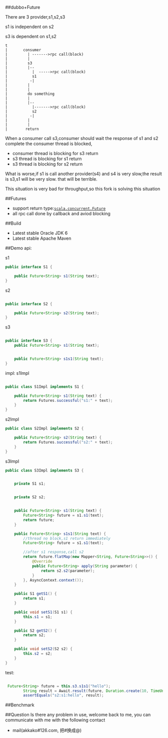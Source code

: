 ##dubbo+Future

There are 3 provider,s1,s2,s3

s1 is independent on s2

s3 is dependent on s1,s2

    t
    |       consumer
    |         | ------->rpc call(block)
    |         |
    |         s3
    |         |--
    |           |  ----->rpc call(block)
    |           s1
    |          -|
    |         |
    |         |
    |         do something
    |         |
    |         |--
    |           |------->rpc call(block)
    |           s2
    |          -|
    |         |
    |         |
    |        return

When a consumer call s3,consumer should wait the response of s1 and s2 complete the consumer thread is blocked,

* consumer thread is blocking for s3 return
* s3 thread is blocking for s1 return
* s3 thread is blocking for s2 return

What is worse,if s1 is call another provider(s4) and s4 is very slow,the result is s3,s1 will be very slow.
that will be terrible.

This situation is very bad for throughput,so this fork is solving this situation





##Futures

* support return type:[`scala.concurrent.Future`](http://www.scala-lang.org/api/2.10.2/#scala.concurrent.Future)
* all rpc call done by callback and aviod blocking

##Build

* Latest stable Oracle JDK 6
* Latest stable Apache Maven

##Demo
api:

s1
```java
public interface S1 {

    public Future<String> s1(String text);
}
```
s2

```java

public interface S2 {

    public Future<String> s2(String text);
}
```

s3
```java

public interface S3 {
    public Future<String> s1(String text);


    public Future<String> s1s1(String text);
}
```

impl:
s1Impl
```java

public class S1Impl implements S1 {

    public Future<String> s1(String text) {
        return Futures.successful("s1:" + text);
    }
}

```

s2Impl
```java
public class S2Impl implements S2 {

    public Future<String> s2(String text) {
        return Futures.successful("s2:" + text);
    }
}

```
s3Impl
```java
public class S3Impl implements S3 {


    private S1 s1;


    private S2 s2;


    public Future<String> s1(String text) {
        Future<String> future = s1.s1(text);
        return future;
    }

    public Future<String> s1s1(String text) {
        //thread no block,s1 return immediately
        Future<String> future = s1.s1(text);

        //after s1 response,call s2
        return future.flatMap(new Mapper<String, Future<String>>() {
            @Override
            public Future<String> apply(String parameter) {
                return s2.s2(parameter);
            }
        }, AsyncContext.context());
    }

    public S1 getS1() {
        return s1;
    }

    public void setS1(S1 s1) {
        this.s1 = s1;
    }

    public S2 getS2() {
        return s2;
    }

    public void setS2(S2 s2) {
        this.s2 = s2;
    }
}
```
test:

```java

 Future<String> future = this.s3.s1s1("hello");
        String result = Await.result(future, Duration.create(10, TimeUnit.SECONDS));
        assertEquals("s2:s1:hello", result);

```
##Benchmark

##Question
Is there any problem in use, welcome back to me, you can communicate with me with the following contact

* mail(akkako#126.com, 把#换成@)
